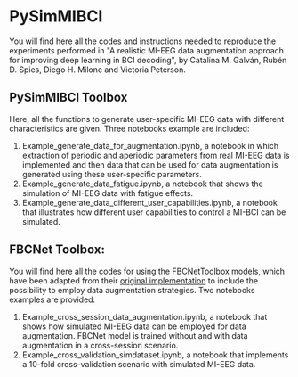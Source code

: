 # PySimMIBCI

You will find here all the codes and instructions needed to reproduce the experiments performed in "A realistic MI-EEG data augmentation approach for improving deep learning in BCI decoding", by Catalina M. Galván, Rubén D. Spies, Diego H. Milone and Victoria Peterson.

## PySimMIBCI Toolbox

Here, all the functions to generate user-specific MI-EEG data with different characteristics are given. Three notebooks example are included: 

1. Example_generate_data_for_augmentation.ipynb, a notebook in which extraction of periodic and aperiodic parameters from real MI-EEG data is implemented and then data that can be used for data augmentation is generated using these user-specific parameters.
2. Example_generate_data_fatigue.ipynb, a notebook that shows the simulation of MI-EEG data with fatigue effects.
3. Example_generate_data_different_user_capabilities.ipynb, a notebook that illustrates how different user capabilities to control a MI-BCI can be simulated.

## FBCNet Toolbox:

You will find here all the codes for using the FBCNetToolbox models, which have been adapted from their [original implementation](https://github.com/ravikiran-mane/FBCNet) to include the possibility to employ data augmentation strategies. Two notebooks examples are provided:

1. Example_cross_session_data_augmentation.ipynb, a notebook that shows how simulated MI-EEG data can be employed for data augmentation. FBCNet model is trained without and with data augmentation in a cross-session scenario.
2. Example_cross_validation_simdataset.ipynb, a notebook that implements a 10-fold cross-validation scenario with simulated MI-EEG data.
